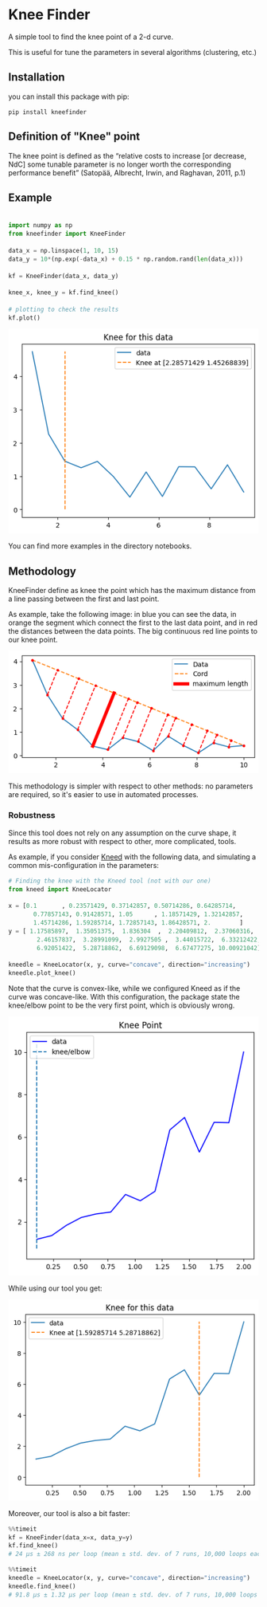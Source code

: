 # Knee Finder
A simple tool to find the knee point of a 2-d curve.

This is useful for tune the parameters in several algorithms (clustering, etc.)


## Installation
you can install this package with pip:

```commandline
pip install kneefinder
```

## Definition of "Knee" point
The knee point is defined as the “relative costs to increase [or decrease, NdC] some tunable parameter is no longer worth 
the corresponding performance benefit” (Satopää, Albrecht, Irwin, and Raghavan, 2011, p.1)


## Example

```python

import numpy as np
from kneefinder import KneeFinder

data_x = np.linspace(1, 10, 15)
data_y = 10*(np.exp(-data_x) + 0.15 * np.random.rand(len(data_x)))

kf = KneeFinder(data_x, data_y)

knee_x, knee_y = kf.find_knee()

# plotting to check the results
kf.plot()

```

![clustering_data](https://raw.githubusercontent.com/vlavorini/kneefinder/main/imgs/knee.png?raw=true "Knee searching method")


You can find more examples in the directory notebooks.

## Methodology
KneeFinder define as knee the point which has the maximum distance 
from a line passing between the first and last point.

As example, take the following image: in blue you can see the data, 
in orange the segment which connect the first to the last data point, and
in red the distances between the data points. The big continuous red line points to our
knee point.

![clustering_data](https://raw.githubusercontent.com/vlavorini/kneefinder/main/imgs/sagitta.png?raw=true "Knee searching method")

This methodology is simpler with respect to other methods: no parameters are required, 
so it's easier to use in automated processes.

### Robustness
Since this tool does not rely on any assumption on the curve shape, 
it results as more robust with respect to other, more complicated, tools. 

As example, if you consider [Kneed](https://github.com/arvkevi/kneed) with the following data, 
and simulating a common mis-configuration in the parameters:

```python
# Finding the knee with the Kneed tool (not with our one)
from kneed import KneeLocator

x = [0.1       , 0.23571429, 0.37142857, 0.50714286, 0.64285714,
       0.77857143, 0.91428571, 1.05      , 1.18571429, 1.32142857,
       1.45714286, 1.59285714, 1.72857143, 1.86428571, 2.        ]
y = [ 1.17585897,  1.35051375,  1.836304  ,  2.20409812,  2.37060316,
        2.46157837,  3.28991099,  2.9927505 ,  3.44015722,  6.33212422,
        6.92051422,  5.28718862,  6.69129098,  6.67477275, 10.00921042]

kneedle = KneeLocator(x, y, curve="concave", direction="increasing")
kneedle.plot_knee()

```
Note that the curve is convex-like, while we configured Kneed as if the curve was concave-like. 
With this configuration, the package state the knee/elbow point to be the very first point, 
which is obviously wrong.

![kneed_wrong](https://raw.githubusercontent.com/vlavorini/kneefinder/main/imgs/wrong_knee.png?raw=true "Kneed mistake")

While using our tool you get:

![kneed_right](https://raw.githubusercontent.com/vlavorini/kneefinder/main/imgs/good_knee.png?raw=true "Kneed correct")

Moreover, our tool is also a bit faster:

```python
%%timeit
kf = KneeFinder(data_x=x, data_y=y)
kf.find_knee()
# 24 µs ± 268 ns per loop (mean ± std. dev. of 7 runs, 10,000 loops each)
```

```python
%%timeit
kneedle = KneeLocator(x, y, curve="concave", direction="increasing")
kneedle.find_knee()
# 91.8 µs ± 1.32 µs per loop (mean ± std. dev. of 7 runs, 10,000 loops each)
```



